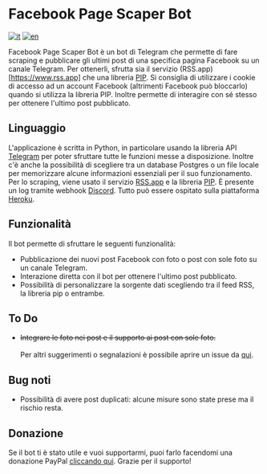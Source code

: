 # Facebook Page Scaper Bot
[![it](https://img.shields.io/badge/lang-it-green.svg)](https://github.com/giacar/telegram-channel-bot/blob/main/README.md)
[![en](https://img.shields.io/badge/lang-en-red.svg)](https://github.com/giacar/telegram-channel-bot/blob/main/README.en.md)

Facebook Page Scaper Bot è un bot di Telegram che permette di fare scraping e pubblicare gli ultimi post di una specifica pagina Facebook su un canale Telegram. Per ottenerli, sfrutta sia il servizio (RSS.app)[https://www.rss.app] che una libreria [PIP](https://pypi.org/project/facebook-scraper/). Si consiglia di utilizzare i cookie di accesso ad un account Facebook (altrimenti Facebook può bloccarlo) quando si utilizza la libreria PIP. Inoltre permette di interagire con sé stesso per ottenere l'ultimo post pubblicato.

## Linguaggio
L'applicazione è scritta in Python, in particolare usando la libreria API [Telegram](https://python-telegram-bot.readthedocs.io/) per poter sfruttare tutte le funzioni messe a disposizione. Inoltre c'è anche la possibilità di scegliere tra un database Postgres o un file locale per memorizzare alcune informazioni essenziali per il suo funzionamento. Per lo scraping, viene usato il servizio [RSS.app](https://www.rss.app) e la libreria [PIP](https://pypi.org/project/facebook-scraper). È presente un log tramite webhook [Discord](https://pypi.org/project/discord-webhook). Tutto può essere ospitato sulla piattaforma [Heroku](https://www.heroku.com).

## Funzionalità
Il bot permette di sfruttare le seguenti funzionalità:
* Pubblicazione dei nuovi post Facebook con foto o post con sole foto su un canale Telegram.
* Interazione diretta con il bot per ottenere l'ultimo post pubblicato.
* Possibilità di personalizzare la sorgente dati scegliendo tra il feed RSS, la libreria pip o entrambe.

## To Do
* ~~Integrare le foto nei post e il supporto ai post con sole foto.~~\
\
Per altri suggerimenti o segnalazioni è possibile aprire un issue da [qui](https://github.com/giacar/telegram-channel-bot/issues).

## Bug noti
* Possibilità di avere post duplicati: alcune misure sono state prese ma il rischio resta.

## Donazione
Se il bot ti è stato utile e vuoi supportarmi, puoi farlo facendomi una donazione PayPal [cliccando qui](https://www.paypal.me/gianmarcocariggi). Grazie per il supporto!
